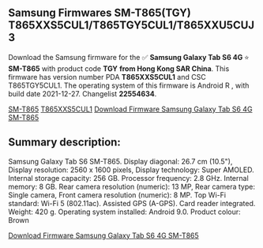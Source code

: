<h2>Samsung Firmwares SM-T865(TGY) T865XXS5CUL1/T865TGY5CUL1/T865XXU5CUJ3</h2>
Download the Samsung firmware for the ✅ <strong>Samsung Galaxy Tab S6 4G </strong> ⭐ <strong>SM-T865</strong> with product code <strong>TGY</strong> <strong> from Hong Kong SAR China</strong>. This firmware has version number PDA <strong>T865XXS5CUL1</strong> and CSC T865TGY5CUL1. The operating system of this firmware is Android R , with build date 2021-12-27. Changelist <strong>22554634</strong>.

[SM-T865](https://samfirm.shop/samsung/model/SM-T865)
[T865XXS5CUL1](https://samfirm.shop/samsung/pda/T865XXS5CUL1)
[Download Firmware Samsung Galaxy Tab S6 4G SM-T865](https://samfirm.shop/samsung/firmware/485476)
<h2>Summary description:</h2>
<p>Samsung Galaxy Tab S6 SM-T865. Display diagonal: 26.7 cm (10.5"), Display resolution: 2560 x 1600 pixels, Display technology: Super AMOLED. Internal storage capacity: 256 GB. Processor frequency: 2.8 GHz. Internal memory: 8 GB. Rear camera resolution (numeric): 13 MP, Rear camera type: Single camera, Front camera resolution (numeric): 8 MP. Top Wi-Fi standard: Wi-Fi 5 (802.11ac). Assisted GPS (A-GPS). Card reader integrated. Weight: 420 g. Operating system installed: Android 9.0. Product colour: Brown</p>


[Download Firmware Samsung Galaxy Tab S6 4G SM-T865](https://samfirm.shop/samsung/firmware/485476)
